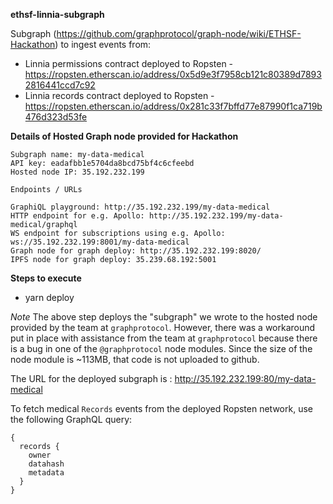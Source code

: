 **ethsf-linnia-subgraph**

Subgraph (https://github.com/graphprotocol/graph-node/wiki/ETHSF-Hackathon) to ingest events from:

* Linnia permissions contract deployed to Ropsten - https://ropsten.etherscan.io/address/0x5d9e3f7958cb121c80389d78932816441ccd7c92
* Linnia records contract deployed to Ropsten - https://ropsten.etherscan.io/address/0x281c33f7bffd77e87990f1ca719b476d323d53fe

**Details of Hosted Graph node provided for Hackathon**

```
Subgraph name: my-data-medical
API key: eadafbb1e5704da8bcd75bf4c6cfeebd
Hosted node IP: 35.192.232.199

Endpoints / URLs

GraphiQL playground: http://35.192.232.199/my-data-medical 
HTTP endpoint for e.g. Apollo: http://35.192.232.199/my-data-medical/graphql
WS endpoint for subscriptions using e.g. Apollo: ws://35.192.232.199:8001/my-data-medical
Graph node for graph deploy: http://35.192.232.199:8020/
IPFS node for graph deploy: 35.239.68.192:5001
```

**Steps to execute**

* yarn deploy

*Note*
The above step deploys the "subgraph" we wrote to the hosted node provided by the team at `graphprotocol`.
However, there was a workaround put in place with assistance from the team at `graphprotocol` because there
is a bug in one of the `@graphprotocol` node modules. Since the size of the node module is ~113MB, that code
is not uploaded to github.

The URL for the deployed subgraph is : http://35.192.232.199:80/my-data-medical

To fetch medical  `Records` events from the deployed Ropsten network, use the following GraphQL query:

```
{
  records {
    owner
    datahash
    metadata
  }
}
```
